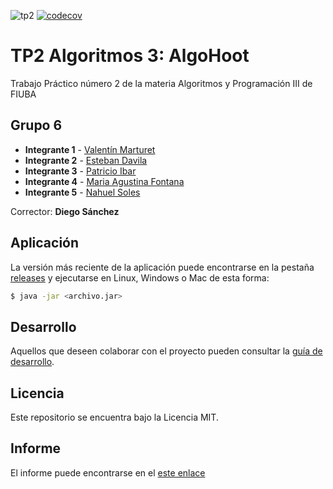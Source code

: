 ![tp2](https://github.com/fiuba/algo3_proyecto_base_tp2/actions/workflows/build.yml/badge.svg) [![codecov](https://codecov.io/gh/fiuba/algo3_proyecto_base_tp2/branch/master/graph/badge.svg)](https://codecov.io/gh/fiuba/algo3_proyecto_base_tp2)

# TP2 Algoritmos 3: AlgoHoot 

Trabajo Práctico número 2 de la materia Algoritmos y Programación III de FIUBA

## Grupo 6

* **Integrante 1** - [Valentín Marturet](https://github.com/ValentinMarturet)
* **Integrante 2** - [Esteban Davila](https://github.com/Estebandavila98)
* **Integrante 3** - [Patricio Ibar](https://github.com/patricioibar)
* **Integrante 4** - [Maria Agustina Fontana](https://github.com/agusfffff)
* **Integrante 5** - [Nahuel Soles](https://github.com/Nahu2412)


Corrector: **Diego Sánchez**

## Aplicación

La versión más reciente de la aplicación puede encontrarse en la pestaña [releases](https://github.com/fiuba/algo3_proyecto_base_tp2/releases/latest) y ejecutarse en Linux, Windows o Mac de esta forma:

```bash
$ java -jar <archivo.jar>
```

## Desarrollo

Aquellos que deseen colaborar con el proyecto pueden consultar la [guía de desarrollo](./docs/Desarrollo.md).

## Licencia

Este repositorio se encuentra bajo la Licencia MIT.

## Informe

El informe puede encontrarse en el [este enlace](https://es.overleaf.com/read/zzttxpfxgpbh#42b585)
